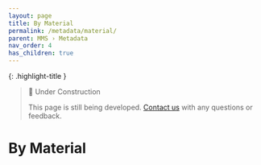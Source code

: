 ```yaml
---
layout: page
title: By Material
permalink: /metadata/material/
parent: MMS › Metadata
nav_order: 4
has_children: true
---
```


{: .highlight-title }
> 🚧 Under Construction
>
> This page is still being developed. [Contact us](/metadata-documentation/contact/) with any questions or feedback.

# By Material